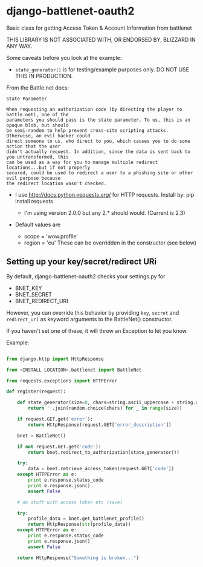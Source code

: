 django-battlenet-oauth2
=======================

Basic class for getting Access Token &amp; Account Information from battlenet

THIS LIBRARY IS NOT ASSOCIATED WITH, OR ENDORSED BY, BLIZZARD IN ANY WAY.

Some caveats before you look at the example:

* `state_generator()` is for testing/example purposes only.  DO NOT USE THIS IN PRODUCTION.

From the Battle.net docs:

```
State Parameter

When requesting an authorization code (by directing the player to battle.net), one of the
parameters you should pass is the state parameter. To us, this is an opaque blob, but should
be semi-random to help prevent cross-site scripting attacks. Otherwise, an evil hacker could
direct someone to us, who direct to you, which causes you to do some action that the user
didn't actually request. In addition, since the data is sent back to you untransformed, this
can be used as a way for you to manage multiple redirect locations...but if not properly
secured, could be used to redirect a user to a phishing site or other evil purpose because
the redirect location wasn't checked.

```

* I use http://docs.python-requests.org/ for HTTP requests.  Install by: pip install requests
    - I'm using version 2.0.0 but any 2.* should would. (Current is 2.3)

* Default values are
    - scope     = 'wow.profile'
    - region    = 'eu'
    These can be overridden in the constructor (see below)

## Setting up your key/secret/redirect URi

By default, django-battlenet-oauth2 checks your settings.py for
* BNET_KEY
* BNET_SECRET
* BNET_REDIRECT_URI

However, you can override this behavior by providing `key`, `secret` and `redirect_uri` as keyword arguments to the BattleNet() constructor.

If you haven't set one of these, it will throw an Exception to let you know.

Example:

```python

from django.http import HttpResponse

from <INSTALL LOCATION>.battlenet import BattleNet

from requests.exceptions import HTTPError

def register(request):

    def state_generator(size=8, chars=string.ascii_uppercase + string.digits):
        return ''.join(random.choice(chars) for _ in range(size))

    if request.GET.get('error'):
        return HttpResponse(request.GET['error_description'])

    bnet = BattleNet()

    if not request.GET.get('code'):
        return bnet.redirect_to_authorization(state_generator())

    try:
        data = bnet.retrieve_access_token(request.GET['code'])
    except HTTPError as e:
        print e.response.status_code
        print e.response.json()
        assert False

    # do stuff with access token etc (save)

    try:
        profile_data = bnet.get_battlenet_profile()
        return HttpResponse(str(profile_data))
    except HTTPError as e:
        print e.response.status_code
        print e.response.json()
        assert False

    return HttpResponse("Something is broken...")
```
